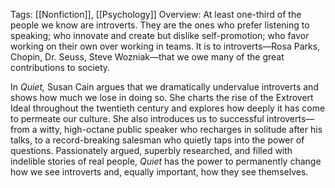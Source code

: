 Tags: [[Nonfiction]], [[Psychology]]
Overview:
At least one-third of the people we know are introverts. They are the ones who prefer listening to speaking; who innovate and create but dislike self-promotion; who favor working on their own over working in teams. It is to introverts—Rosa Parks, Chopin, Dr. Seuss, Steve Wozniak—that we owe many of the great contributions to society.   
  
In _Quiet,_ Susan Cain argues that we dramatically undervalue introverts and shows how much we lose in doing so. She charts the rise of the Extrovert Ideal throughout the twentieth century and explores how deeply it has come to permeate our culture. She also introduces us to successful introverts—from a witty, high-octane public speaker who recharges in solitude after his talks, to a record-breaking salesman who quietly taps into the power of questions. Passionately argued, superbly researched, and filled with indelible stories of real people, _Quiet_ has the power to permanently change how we see introverts and, equally important, how they see themselves.